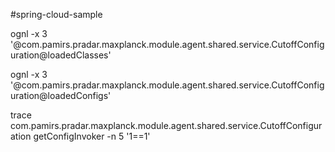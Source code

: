 #spring-cloud-sample


ognl  -x  3 '@com.pamirs.pradar.maxplanck.module.agent.shared.service.CutoffConfiguration@loadedClasses'


ognl  -x  3 '@com.pamirs.pradar.maxplanck.module.agent.shared.service.CutoffConfiguration@loadedConfigs'


trace com.pamirs.pradar.maxplanck.module.agent.shared.service.CutoffConfiguration getConfigInvoker -n 5 '1==1'
